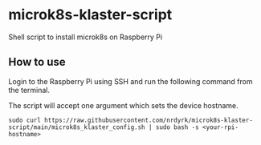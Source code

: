 # microk8s-klaster-script
Shell script to install microk8s on Raspberry Pi

## How to use
Login to the Raspberry Pi using SSH and run the following command from the terminal.

The script will accept one argument which sets the device hostname. 

```
sudo curl https://raw.githubusercontent.com/nrdyrk/microk8s-klaster-script/main/microk8s_klaster_config.sh | sudo bash -s <your-rpi-hostname>
```
